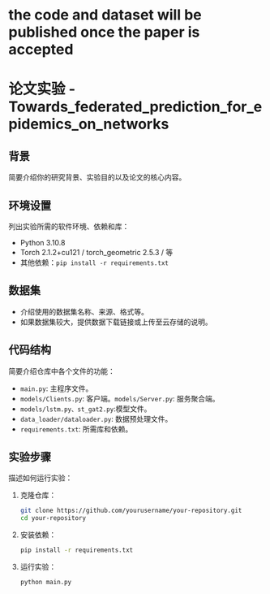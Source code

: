 # the code and dataset will be published once the paper is accepted
# 论文实验 - Towards_federated_prediction_for_epidemics_on_networks

## 背景
简要介绍你的研究背景、实验目的以及论文的核心内容。

## 环境设置
列出实验所需的软件环境、依赖和库：
- Python 3.10.8
- Torch 2.1.2+cu121 / torch_geometric 2.5.3 /  等
- 其他依赖：`pip install -r requirements.txt`

## 数据集
- 介绍使用的数据集名称、来源、格式等。
- 如果数据集较大，提供数据下载链接或上传至云存储的说明。

## 代码结构
简要介绍仓库中各个文件的功能：
- `main.py`: 主程序文件。
- `models/Clients.py`: 客户端。`models/Server.py`: 服务聚合端。
- `models/lstm.py、st_gat2.py`:模型文件。
- `data_loader/dataloader.py`: 数据预处理文件。
- `requirements.txt`: 所需库和依赖。
  
## 实验步骤
描述如何运行实验：
1. 克隆仓库：
   ```bash
   git clone https://github.com/yourusername/your-repository.git
   cd your-repository
2. 安装依赖：
   ```bash
   pip install -r requirements.txt
3. 运行实验：
   ```bash
   python main.py



